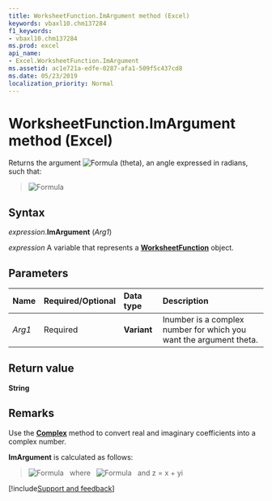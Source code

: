 ```yaml
---
title: WorksheetFunction.ImArgument method (Excel)
keywords: vbaxl10.chm137284
f1_keywords:
- vbaxl10.chm137284
ms.prod: excel
api_name:
- Excel.WorksheetFunction.ImArgument
ms.assetid: ac1e721a-edfe-0287-afa1-509f5c437cd8
ms.date: 05/23/2019
localization_priority: Normal
---
```



# WorksheetFunction.ImArgument method (Excel)

Returns the argument ![Formula](../images/theta_ZA06052070.gif) (theta), an angle expressed in radians, such that:

> ![Formula](../images/awfimar1_ZA06051153.gif)


## Syntax

_expression_.**ImArgument** (_Arg1_)

_expression_ A variable that represents a **[WorksheetFunction](Excel.WorksheetFunction.md)** object.


## Parameters

|Name|Required/Optional|Data type|Description|
|:-----|:-----|:-----|:-----|
| _Arg1_|Required| **Variant**|Inumber is a complex number for which you want the argument theta.|

## Return value

**String**


## Remarks

Use the **[Complex](excel.worksheetfunction.complex.md)** method to convert real and imaginary coefficients into a complex number.
    
**ImArgument** is calculated as follows:

> ![Formula](../images/awfimar2_ZA06051154.gif) &nbsp; where &nbsp; ![Formula](../images/awfimar3_ZA06051155.gif) &nbsp; and z = x + yi
    


[!include[Support and feedback](~/includes/feedback-boilerplate.md)]